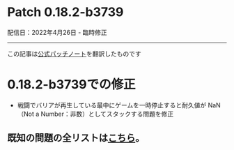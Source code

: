 # Patch 0.18.2-b3739

配信日：2022年4月26日 - 臨時修正

---

この記事は[公式パッチノート](https://braceyourselfgames.com/updates/phantom-brigade/patch-0-18-2-b3739/)を翻訳したものです

# 0.18.2-b3739での修正

- 戦闘でバリアが再生している最中にゲームを一時停止すると耐久値が NaN （Not a Number：非数）としてスタックする問題を修正

## 既知の問題の全リストは[こちら](https://braceyourselfgames.com/phantom-brigade/known-issues)。
